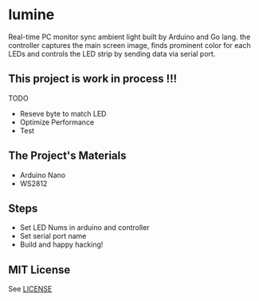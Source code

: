 # lumine
Real-time PC monitor sync ambient light built by Arduino and Go lang.
the controller captures the main screen image, finds prominent color for each LEDs and controls the LED strip by sending data via serial port.

## This project is work in process !!!
TODO
- Reseve byte to match LED
- Optimize Performance
- Test

## The Project's Materials
- Arduino Nano
- WS2812


## Steps
- Set LED Nums in arduino and controller
- Set serial port name
- Build and happy hacking!

## MIT License

See [LICENSE](LICENSE)
